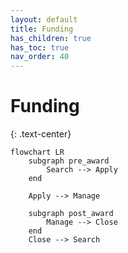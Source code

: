 ```yaml
---
layout: default
title: Funding
has_children: true
has_toc: true
nav_order: 40
---
```


# Funding

{: .text-center}
```mermaid
flowchart LR
    subgraph pre_award
        Search --> Apply
    end
    
    Apply --> Manage
    
    subgraph post_award
        Manage --> Close
    end
    Close --> Search
```
